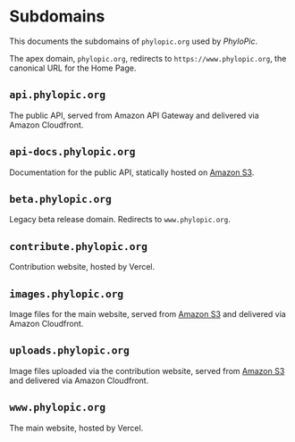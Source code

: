 # Subdomains

This documents the subdomains of `phylopic.org` used by _PhyloPic_.

The apex domain, `phylopic.org`, redirects to `https://www.phylopic.org`, the canonical URL for the Home Page.

## `api.phylopic.org`

The public API, served from Amazon API Gateway and delivered via Amazon Cloudfront.

## `api-docs.phylopic.org`

Documentation for the public API, statically hosted on [Amazon S3](./S3.md#api-docsphylopicorg).

## `beta.phylopic.org`

Legacy beta release domain. Redirects to `www.phylopic.org`.

## `contribute.phylopic.org`

Contribution website, hosted by Vercel.

## `images.phylopic.org`

Image files for the main website, served from [Amazon S3](./S3.md#imagesphylopicorg) and delivered via Amazon Cloudfront.

## `uploads.phylopic.org`

Image files uploaded via the contribution website, served from [Amazon S3](./S3.md#uploadsphylopicorg) and delivered via Amazon Cloudfront.

## `www.phylopic.org`

The main website, hosted by Vercel.
